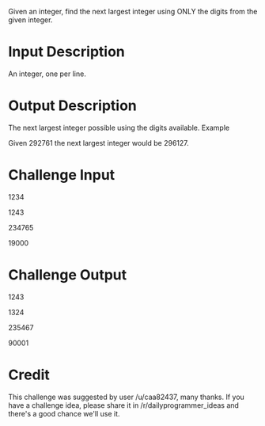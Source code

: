 Given an integer, find the next largest integer using ONLY the digits from the given integer.

# Input Description
An integer, one per line.

# Output Description
The next largest integer possible using the digits available.
Example

Given 292761 the next largest integer would be 296127.

# Challenge Input

1234

1243

234765

19000

# Challenge Output

1243

1324

235467

90001

# Credit

This challenge was suggested by user /u/caa82437, many thanks. If you have a challenge idea, please share it in /r/dailyprogrammer_ideas and there's a good chance we'll use it.
